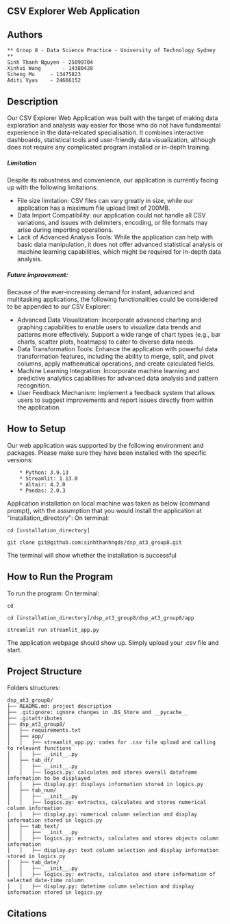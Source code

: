 ## CSV Explorer Web Application

## Authors
```
** Group 8 - Data Science Practice - University of Technology Sydney **
Sinh Thanh Nguyen - 25099704
Xinhui Wang 	  - 14380428
Siheng Mu 	  - 13475823
Aditi Vyas 	  - 24666152
```


## Description
Our CSV Explorer Web Application was built with the target of making data exploration and analysis way easier for those who do not have fundamental experience in the data-relcated specialisation. It combines interactive dashboards, statistical tools and user-friendly data visualization, although does not require any complicated program installed or in-depth training.

##### Limitation
Despite its robustness and convenience, our application is currently facing up with the following limitations:
- File size limitation: CSV files can vary greatly in size, while our application has a maximum file upload limit of 200MB.
- Data Import Compatibility: our application could not handle all CSV variations, and issues with delimiters, encoding, or file formats may arise during importing operations.
- Lack of Advanced Analysis Tools: While the application can help with basic data manipulation, it does not offer advanced statistical analysis or machine learning capabilities, which might be required for in-depth data analysis.


##### Future improvement:
Because of the ever-increasing demand for instant, advanced and multitasking applications, the following functionalities could be considered to be appended to our CSV Explorer:
- Advanced Data Visualization: Incorporate advanced charting and graphing capabilities to enable users to visualize data trends and patterns more effectively. Support a wide range of chart types (e.g., bar charts, scatter plots, heatmaps) to cater to diverse data needs.
- Data Transformation Tools: Enhance the application with powerful data transformation features, including the ability to merge, split, and pivot columns, apply mathematical operations, and create calculated fields.
- Machine Learning Integration: Incorporate machine learning and predictive analytics capabilities for advanced data analysis and pattern recognition.
- User Feedback Mechanism: Implement a feedback system that allows users to suggest improvements and report issues directly from within the application.


## How to Setup
Our web application was supported by the following environment and packages. Please make sure they have been installed with the specific versions:
```
	* Python: 3.9.13
	* Streamlit: 1.13.0
	* Altair: 4.2.0
	* Pandas: 2.0.3
```
Application installation on local machine was taken as below (command prompt), with the assumption that you would install the application at "installation_directory":
On terminal:
```
cd [installation_directory]
```
```
git clone git@github.com:sinhthanhngds/dsp_at3_group8.git
```
The terminal will show whether the installation is successful


## How to Run the Program
To run the program:
On terminal:
```
cd
```
```
cd [installation_directory]/dsp_at3_group8/dsp_at3_group8/app
```
```
streamlit run streamlit_app.py
```
The application webpage should show up. Simply upload your .csv file and start.
## Project Structure
Folders structures:
```
dsp_at3_group8/
├── README.md: project description
├── .gitignore: ignore changes in .DS_Store and __pycache__
├── .gitattributes
├── dsp_at3_group8/
│   ├── requirements.txt
│   ├── app/
│   │	├── streamlit_app.py: codes for .csv file upload and calling to relevant functions
│   │	├── __init__.py
│   ├── tab_df/
│   │	├── __init__.py
│   │	├── logics.py: calculates and stores overall dataframe information to be displayed
│   │   ├── display.py: displays information stored in logics.py
│   ├── tab_num/
│   │	├── __init__.py
│   │	├── logics.py: extractss, calculates and stores numerical column information
│   │	├── display.py: numerical column selection and display information stored in logics.py
│   ├── tab_text/
│   │	├── __init__.py
│   │	├── logics.py: extracts, calculates and stores objects column information
│   │   ├── display.py: text column selection and display information stored in logics.py
│   ├── tab_date/
│   │	├── __init__.py
│   │	├── logics.py: extracts, calculates and store information of selected date-time column
│   │	├── display.py: datetime column selection and display information stored in logics.py
```



## Citations
<Mention authors and provide links code you source externally>
    